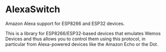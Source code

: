 # AlexaSwitch

Amazon Alexa support for ESP8266 and ESP32 devices.

This is a library for ESP8266/ESP32-based devices that emulates Wemos Devices and thus allows you to control them using this protocol, in particular from Alexa-powered devices like the Amazon Echo or the Dot.

